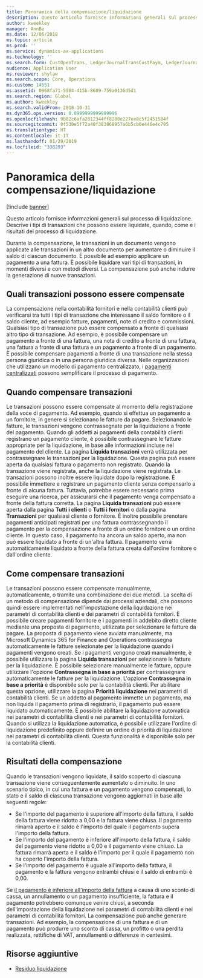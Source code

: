 ```yaml
---
title: Panoramica della compensazione/liquidazione
description: Questo articolo fornisce informazioni generali sul processo di liquidazione. Descrive i tipi di transazioni che possono essere liquidate, quando, come e i risultati del processo di liquidazione.
author: kweekley
manager: AnnBe
ms.date: 12/06/2018
ms.topic: article
ms.prod: ''
ms.service: dynamics-ax-applications
ms.technology: ''
ms.search.form: CustOpenTrans, LedgerJournalTransCustPaym, LedgerJournalTransVendPaym, VendOpenTrans
audience: Application User
ms.reviewer: shylaw
ms.search.scope: Core, Operations
ms.custom: 14551
ms.assetid: 0968fa71-5984-415b-8689-759a0136d5d1
ms.search.region: Global
ms.author: kweekley
ms.search.validFrom: 2018-10-31
ms.dyn365.ops.version: 8.0999999999999996
ms.openlocfilehash: 9b82c6afa2812344ff8200e227ee8c5f2451584f
ms.sourcegitcommit: 0f530e5f72a40f383868957a6b5cb0e446e4c795
ms.translationtype: HT
ms.contentlocale: it-IT
ms.lasthandoff: 01/29/2019
ms.locfileid: "338293"
---
```

# <a name="settlement-overview"></a>Panoramica della compensazione/liquidazione

[!include [banner](../includes/banner.md)]

Questo articolo fornisce informazioni generali sul processo di liquidazione. Descrive i tipi di transazioni che possono essere liquidate, quando, come e i risultati del processo di liquidazione.

Durante la compensazione, le transazioni in un documento vengono applicate alle transazioni in un altro documento per aumentare o diminuire il saldo di ciascun documento. È possibile ad esempio applicare un pagamento a una fattura. È possibile liquidare vari tipi di transazioni, in momenti diversi e con metodi diversi. La compensazione può anche indurre la generazione di nuove transazioni.

## <a name="what-transactions-can-be-settled"></a>Quali transazioni possono essere compensate
La compensazione nella contabilità fornitori e nella contabilità clienti può verificarsi tra tutti i tipi di transazione che interessano il saldo fornitore o il saldo cliente, ad esempio fatture, pagamenti, note di credito e commissioni. Qualsiasi tipo di transazione può essere compensato a fronte di qualsiasi altro tipo di transazione. Ad esempio, è possibile compensare un pagamento a fronte di una fattura, una nota di credito a fronte di una fattura, una fattura a fronte di una fattura e un pagamento a fronte di un pagamento. È possibile compensare pagamenti a fronte di una transazione nella stessa persona giuridica o in una persona giuridica diversa. Nelle organizzazioni che utilizzano un modello di pagamento centralizzato, i [pagamenti centralizzati](set-up-centralized-payments.md) possono semplificare il processo di pagamento.

## <a name="when-to-settle-transactions"></a>Quando compensare transazioni
Le transazioni possono essere compensate al momento della registrazione della voce di pagamento. Ad esempio, quando si effettua un pagamento a un fornitore, in genere si selezionano le fatture da pagare. Selezionando le fatture, le transazioni vengono contrassegnate per la liquidazione a fronte del pagamento. Quando gli addetti ai pagamenti della contabilità clienti registrano un pagamento cliente, è possibile contrassegnare le fatture appropriate per la liquidazione, in base alle informazioni incluse nel pagamento del cliente. La pagina **Liquida transazioni** verrà utilizzata per contrassegnare le transazioni per la liquidazione. Questa pagina può essere aperta da qualsiasi fattura o pagamento non registrato. Quando la transazione viene registrata, anche la liquidazione viene registrata. Le transazioni possono inoltre essere liquidate dopo la registrazione. È possibile immettere e registrare un pagamento cliente senza compensarlo a fronte di alcuna fattura. Tuttavia, potrebbe essere necessario prima eseguire una ricerca, per assicurarsi che il pagamento venga compensato a fronte della fattura corretta. La pagina **Liquida transazioni** può essere aperta dalla pagina **Tutti i clienti** o **Tutti i fornitori** o dalla pagina **Transazioni** per qualsiasi cliente o fornitore. È inoltre possibile prenotare pagamenti anticipati registrati per una fattura contrassegnando il pagamento per la compensazione a fronte di un ordine fornitore o un ordine cliente. In questo caso, il pagamento ha ancora un saldo aperto, ma non può essere liquidato a fronte di un'altra fattura. Il pagamento verrà automaticamente liquidato a fronte della fattura creata dall'ordine fornitore o dall'ordine cliente.

## <a name="how-to-settle-transactions"></a>Come compensare transazioni
Le transazioni possono essere compensate manualmente, automaticamente, o tramite una combinazione dei due metodi. La scelta di un metodo di compensazione dipende dai processi aziendali, che possono quindi essere implementati nell'impostazione della liquidazione nei parametri di contabilità clienti e dei parametri di contabilità fornitori. È possibile creare pagamenti fornitore e i pagamenti in addebito diretto cliente mediante una proposta di pagamento, utilizzata per selezionare le fatture da pagare. La proposta di pagamento viene avviata manualmente, ma Microsoft Dynamics 365 for Finance and Operations contrassegna automaticamente le fatture selezionate per la liquidazione quando i pagamenti vengono creati. Se i pagamenti vengono creati manualmente, è possibile utilizzare la pagina **Liquida transazioni** per selezionare le fatture per la liquidazione. È possibile selezionare manualmente le fatture, oppure utilizzare l'opzione **Contrassegna in base a priorità** per contrassegnare automaticamente le fatture per la liquidazione. L'opzione **Contrassegna in base a priorità** è disponibile solo per la contabilità clienti. Per abilitare questa opzione, utilizzare la pagina **Priorità liquidazione** nei parametri di contabilità clienti. Se un addetto al pagamento immette un pagamento, ma non liquida il pagamento prima di registrarlo, il pagamento può essere liquidato automaticamente. È possibile abilitare la liquidazione automatica nei parametri di contabilità clienti e nei parametri di contabilità fornitori. Quando si utilizza la liquidazione automatica, è possibile utilizzare l'ordine di liquidazione predefinito oppure definire un ordine di priorità di liquidazione nei parametri di contabilità clienti. Questa funzionalità è disponibile solo per la contabilità clienti.

## <a name="results-of-settlement"></a>Risultati della compensazione
Quando le transazioni vengono liquidate, il saldo scoperto di ciascuna transazione viene conseguentemente aumentato o diminuito. In uno scenario tipico, in cui una fattura e un pagamento vengono compensati, lo stato e il saldo di ciascuna transazione vengono aggiornati in base alle seguenti regole:

-   Se l'importo del pagamento è superiore all'importo della fattura, il saldo della fattura viene ridotto a 0,00 e la fattura viene chiusa. Il pagamento rimarrà aperto e il saldo è l'importo del quale il pagamento supera l'importo della fattura.
-   Se l'importo del pagamento è inferiore all'importo della fattura, il saldo del pagamento viene ridotto a 0,00 e il pagamento viene chiuso. La fattura rimarrà aperta e il saldo è l'importo per il quale il pagamento non ha coperto l'importo della fattura.
-   Se l'importo del pagamento è uguale all'importo della fattura, il pagamento e la fattura vengono entrambi chiusi e il saldo di entrambi è 0,00.

Se [il pagamento è inferiore all'importo della fattura](../accounts-payable/vendor-payments-partial-amount.md) a causa di uno sconto di cassa, un annullamento o un pagamento insufficiente, la fattura e il pagamento potrebbero comunque venire chiusi, a seconda dell'impostazione della liquidazione nei parametri di contabilità clienti e nei parametri di contabilità fornitori. La compensazione può anche generare transazioni. Ad esempio, la compensazione di una fattura e di un pagamento può produrre uno sconto di cassa, un profitto o una perdita realizzata, rettifiche di VAT, annullamenti o differenze in centesimi.


## <a name="additional-resources"></a>Risorse aggiuntive
- [Residuo liquidazione](settle-remainder.md)

